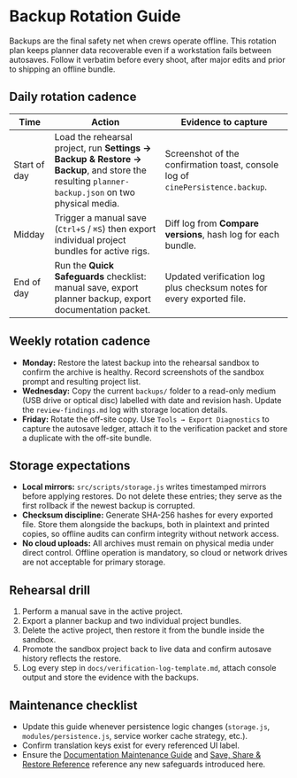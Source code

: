 # Backup Rotation Guide

Backups are the final safety net when crews operate offline. This rotation plan
keeps planner data recoverable even if a workstation fails between autosaves.
Follow it verbatim before every shoot, after major edits and prior to shipping
an offline bundle.

## Daily rotation cadence

| Time | Action | Evidence to capture |
| --- | --- | --- |
| Start of day | Load the rehearsal project, run **Settings → Backup & Restore → Backup**, and store the resulting `planner-backup.json` on two physical media. | Screenshot of the confirmation toast, console log of `cinePersistence.backup`. |
| Midday | Trigger a manual save (`Ctrl+S` / `⌘S`) then export individual project bundles for active rigs. | Diff log from **Compare versions**, hash log for each bundle. |
| End of day | Run the **Quick Safeguards** checklist: manual save, export planner backup, export documentation packet. | Updated verification log plus checksum notes for every exported file. |

## Weekly rotation cadence

- **Monday:** Restore the latest backup into the rehearsal sandbox to confirm the
  archive is healthy. Record screenshots of the sandbox prompt and resulting
  project list.
- **Wednesday:** Copy the current `backups/` folder to a read-only medium (USB
  drive or optical disc) labelled with date and revision hash. Update the
  `review-findings.md` log with storage location details.
- **Friday:** Rotate the off-site copy. Use `Tools → Export Diagnostics` to
  capture the autosave ledger, attach it to the verification packet and store a
  duplicate with the off-site bundle.

## Storage expectations

- **Local mirrors:** `src/scripts/storage.js` writes timestamped mirrors before
  applying restores. Do not delete these entries; they serve as the first rollback
  if the newest backup is corrupted.
- **Checksum discipline:** Generate SHA-256 hashes for every exported file. Store
  them alongside the backups, both in plaintext and printed copies, so offline
  audits can confirm integrity without network access.
- **No cloud uploads:** All archives must remain on physical media under direct
  control. Offline operation is mandatory, so cloud or network drives are not
  acceptable for primary storage.

## Rehearsal drill

1. Perform a manual save in the active project.
2. Export a planner backup and two individual project bundles.
3. Delete the active project, then restore it from the bundle inside the sandbox.
4. Promote the sandbox project back to live data and confirm autosave history
   reflects the restore.
5. Log every step in `docs/verification-log-template.md`, attach console output
   and store the evidence with the backups.

## Maintenance checklist

- Update this guide whenever persistence logic changes (`storage.js`,
  `modules/persistence.js`, service worker cache strategy, etc.).
- Confirm translation keys exist for every referenced UI label.
- Ensure the [Documentation Maintenance Guide](documentation-maintenance.md)
  and [Save, Share & Restore Reference](save-share-restore-reference.md)
  reference any new safeguards introduced here.
